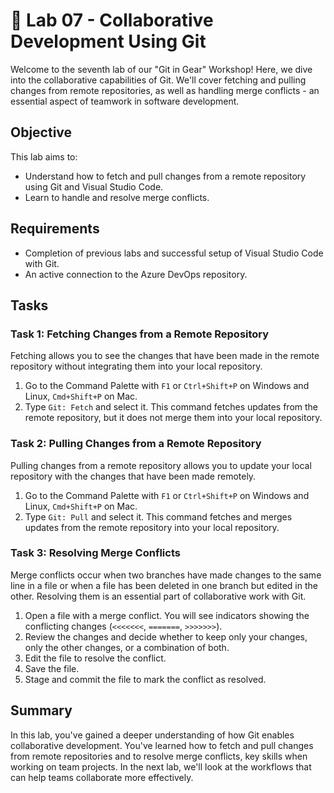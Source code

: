 # 🤝 Lab 07 - Collaborative Development Using Git

Welcome to the seventh lab of our "Git in Gear" Workshop! Here, we dive into the collaborative capabilities of Git. We'll cover fetching and pulling changes from remote repositories, as well as handling merge conflicts - an essential aspect of teamwork in software development.

## Objective

This lab aims to:

- Understand how to fetch and pull changes from a remote repository using Git and Visual Studio Code.
- Learn to handle and resolve merge conflicts.

## Requirements

- Completion of previous labs and successful setup of Visual Studio Code with Git.
- An active connection to the Azure DevOps repository.

## Tasks

### Task 1: Fetching Changes from a Remote Repository

Fetching allows you to see the changes that have been made in the remote repository without integrating them into your local repository.

1. Go to the Command Palette with `F1` or `Ctrl+Shift+P` on Windows and Linux, `Cmd+Shift+P` on Mac.
2. Type `Git: Fetch` and select it. This command fetches updates from the remote repository, but it does not merge them into your local repository.

### Task 2: Pulling Changes from a Remote Repository

Pulling changes from a remote repository allows you to update your local repository with the changes that have been made remotely.

1. Go to the Command Palette with `F1` or `Ctrl+Shift+P` on Windows and Linux, `Cmd+Shift+P` on Mac.
2. Type `Git: Pull` and select it. This command fetches and merges updates from the remote repository into your local repository.

### Task 3: Resolving Merge Conflicts

Merge conflicts occur when two branches have made changes to the same line in a file or when a file has been deleted in one branch but edited in the other. Resolving them is an essential part of collaborative work with Git.

1. Open a file with a merge conflict. You will see indicators showing the conflicting changes (`<<<<<<<`, `=======`, `>>>>>>>`).
2. Review the changes and decide whether to keep only your changes, only the other changes, or a combination of both.
3. Edit the file to resolve the conflict.
4. Save the file.
5. Stage and commit the file to mark the conflict as resolved.

## Summary

In this lab, you've gained a deeper understanding of how Git enables collaborative development. You've learned how to fetch and pull changes from remote repositories and to resolve merge conflicts, key skills when working on team projects. In the next lab, we'll look at the workflows that can help teams collaborate more effectively.
